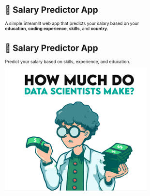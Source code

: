 
# 💼 Salary Predictor App

A simple Streamlit web app that predicts your salary based on your **education**, **coding experience**, **skills**, and **country**.

# 💼 Salary Predictor App

Predict your salary based on skills, experience, and education.

![Logo](https://raw.githubusercontent.com/sasrwt/salarypredictor/main/codeslinger.png)
